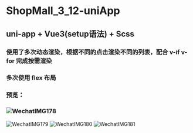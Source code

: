 # ShopMall_3_12-uniApp
## uni-app + Vue3(setup语法) + Scss
### 使用了多次动态渲染，根据不同的点击渲染不同的列表，配合 v-if v-for 完成按需渲染
### 多次使用 flex 布局
### 预览：
### ![WechatIMG178](https://user-images.githubusercontent.com/103173720/225866608-0146999d-84dc-492b-96cf-89fa988c02fa.jpeg)
![WechatIMG179](https://user-images.githubusercontent.com/103173720/225866623-ae48e59d-6b57-428b-b339-e8e6bdeb8cbd.jpeg)
![WechatIMG180](https://user-images.githubusercontent.com/103173720/225866626-57370a27-ebfe-4c96-a5ea-4afe5b6da1e7.jpeg)
![WechatIMG181](https://user-images.githubusercontent.com/103173720/225866632-459f902b-6cc8-42d0-a7b1-78e91754e4aa.jpeg)
